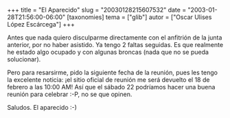 +++
title = "El Aparecido"
slug = "20030128215607532"
date = "2003-01-28T21:56:00-06:00"
[taxonomies]
tema = ["glib"]
autor = ["Oscar Ulises López Escárcega"]
+++

Antes que nada quiero disculparme directamente con el anfitrión de la
junta anterior, por no haber asistido. Ya tengo 2 faltas seguidas. Es
que realmente he estado algo ocupado y con algunas broncas (nada que no
se pueda solucionar).

Pero para resarsirme, pido la siguiente fecha de la reunión, pues les
tengo la excelente noticia: ¡el sitio oficial de reunión me será
devuelto el 18 de febrero a las 10:00 AM! Así que el sábado 22 podríamos
hacer una buena reunión para celebrar :-P, no se que opinen.

Saludos.
El aparecido :-)

